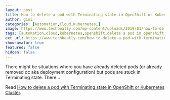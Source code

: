 ```yaml
---
layout: post
title: How to delete a pod with Terminating state in OpenShift or Kubernetes Cluster
author: gini
categories: [Automation,Cloud,Kubernetes,]
image: https://www.techbeatly.com/wp-content/uploads/2019/01/how-to-delete-a-pod-with-terminating-state-in-openshift-or-kubernetes-cluster.jpg
tags: [automation,cloud,kubernetes,openshift,delete a pod in openshift,delete pods in kubernetes,how to delete a pod with terminating state,how to delete pods hanging in terminating state,openshift api,openshift api object manipulation,openshift cluster,pods are stuck in 'terminating' state.,pods are stuck in 'unknown' state,pods can not be deleted,]
ext_url: https://www.techbeatly.com/how-to-delete-a-pod-with-terminating-state-in-openshift-or-kubernetes-cluster/
show-avatar: true
featured: false
hidden: false
---
```


There might be situations where you have already deleted pods (or already removed dc aka deployment configuration) but pods are stuck in Terminating state. There&#46;&#46;&#46;

Read [How to delete a pod with Terminating state in OpenShift or Kubernetes Cluster](https://www.techbeatly.com/how-to-delete-a-pod-with-terminating-state-in-openshift-or-kubernetes-cluster/).